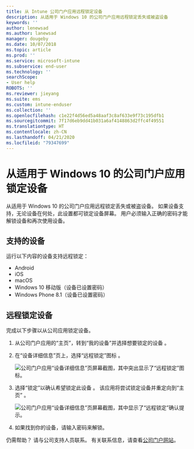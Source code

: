 ```yaml
---
title: 从 Intune 公司门户应用远程锁定设备
description: 从适用于 Windows 10 的公司门户应用远程锁定丢失或被盗设备
keywords: ''
author: lenewsad
ms.author: lanewsad
manager: dougeby
ms.date: 10/07/2018
ms.topic: article
ms.prod: ''
ms.service: microsoft-intune
ms.subservice: end-user
ms.technology: ''
searchScope:
- User help
ROBOTS: ''
ms.reviewer: jieyang
ms.suite: ems
ms.custom: intune-enduser
ms.collection: ''
ms.openlocfilehash: c1e22f4d56ed5a48aaf3c8af633e9f73c195dfb1
ms.sourcegitcommit: 7f17d6eb9dd41b031a6af4148863d2ffc4f49551
ms.translationtype: HT
ms.contentlocale: zh-CN
ms.lasthandoff: 04/21/2020
ms.locfileid: "79347699"
---
```

# <a name="lock-your-device-from-the-company-portal-app-for-windows-10"></a>从适用于 Windows 10 的公司门户应用锁定设备

从适用于 Windows 10 的公司门户应用远程锁定丢失或被盗设备。 如果设备支持，无论设备在何处，此设置都可锁定设备屏幕。 用户必须输入正确的密码才能解锁设备和再次使用设备。

## <a name="supported-devices"></a>支持的设备

运行以下内容的设备支持远程锁定：  

* Android
* iOS
* macOS
* Windows 10 移动版（设备已设置密码）
* Windows Phone 8.1（设备已设置密码） 
  
## <a name="remote-lock-device"></a>远程锁定设备
完成以下步骤以从公司应用锁定设备。  

1. 从公司门户应用的“主页”，转到“我的设备”并选择想要锁定的设备   。

2. 在“设备详细信息”页上，选择“远程锁定”图标   。  


   ![公司门户应用“设备详细信息”页屏幕截图，其中突出显示了“远程锁定”图标。](./media/1804_remote_lock_Windows_CPapp_05.png)  

3. 选择“锁定”以确认希望锁定此设备  。 该应用将尝试锁定设备并重定向到“主页”  。  


   ![公司门户应用“设备详细信息”页屏幕截图，其中显示了“远程锁定”确认提示。](./media/1804_remote_lock_Windows_CPapp_06.png)  

4. 如果找到你的设备，请输入密码来解锁。  

仍需帮助？ 请与公司支持人员联系。 有关联系信息，请查看[公司门户网站](https://go.microsoft.com/fwlink/?linkid=2010980)。
